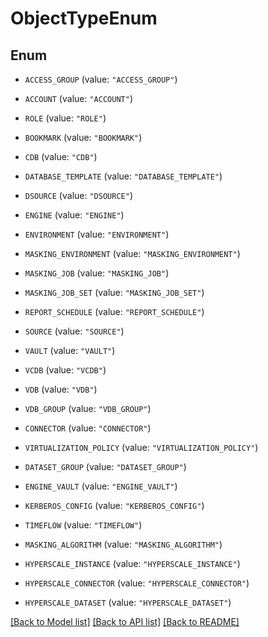 # ObjectTypeEnum

## Enum


* `ACCESS_GROUP` (value: `"ACCESS_GROUP"`)

* `ACCOUNT` (value: `"ACCOUNT"`)

* `ROLE` (value: `"ROLE"`)

* `BOOKMARK` (value: `"BOOKMARK"`)

* `CDB` (value: `"CDB"`)

* `DATABASE_TEMPLATE` (value: `"DATABASE_TEMPLATE"`)

* `DSOURCE` (value: `"DSOURCE"`)

* `ENGINE` (value: `"ENGINE"`)

* `ENVIRONMENT` (value: `"ENVIRONMENT"`)

* `MASKING_ENVIRONMENT` (value: `"MASKING_ENVIRONMENT"`)

* `MASKING_JOB` (value: `"MASKING_JOB"`)

* `MASKING_JOB_SET` (value: `"MASKING_JOB_SET"`)

* `REPORT_SCHEDULE` (value: `"REPORT_SCHEDULE"`)

* `SOURCE` (value: `"SOURCE"`)

* `VAULT` (value: `"VAULT"`)

* `VCDB` (value: `"VCDB"`)

* `VDB` (value: `"VDB"`)

* `VDB_GROUP` (value: `"VDB_GROUP"`)

* `CONNECTOR` (value: `"CONNECTOR"`)

* `VIRTUALIZATION_POLICY` (value: `"VIRTUALIZATION_POLICY"`)

* `DATASET_GROUP` (value: `"DATASET_GROUP"`)

* `ENGINE_VAULT` (value: `"ENGINE_VAULT"`)

* `KERBEROS_CONFIG` (value: `"KERBEROS_CONFIG"`)

* `TIMEFLOW` (value: `"TIMEFLOW"`)

* `MASKING_ALGORITHM` (value: `"MASKING_ALGORITHM"`)

* `HYPERSCALE_INSTANCE` (value: `"HYPERSCALE_INSTANCE"`)

* `HYPERSCALE_CONNECTOR` (value: `"HYPERSCALE_CONNECTOR"`)

* `HYPERSCALE_DATASET` (value: `"HYPERSCALE_DATASET"`)


[[Back to Model list]](../README.md#documentation-for-models) [[Back to API list]](../README.md#documentation-for-api-endpoints) [[Back to README]](../README.md)


